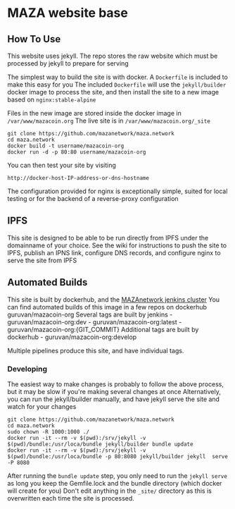 # MAZA website base

## How To Use

This website uses jekyll. The repo stores the raw website which must be processed by jekyll to prepare for serving

The simplest way to build the site is with docker. A ```Dockerfile``` is included to make this easy for you
The included ```Dockerfile``` will use the ```jekyll/builder``` docker image to process the site, and then install the site 
to a new image based on ```nginx:stable-alpine``` 

Files in the new image are stored inside the docker image in  ```/var/www/mazacoin.org``` 
The live site is in ```/var/www/mazacoin.org/_site```

 ```
 git clone https://github.com/mazanetwork/maza.network
 cd maza.network
 docker build -t username/mazacoin-org
 docker run -d -p 80:80 username/mazacoin-org
 ```
 You can then test your site by visiting 
  ```
  http://docker-host-IP-address-or-dns-hostname
  ```
  
 The configuration provided for nginx is exceptionally simple, suited for local testing or for the backend of a reverse-proxy configuration

## IPFS

This site is designed to be able to be run directly from IPFS under the domainname of your choice. 
See the wiki for instructions to push the site to IPFS, publish an IPNS link, configure DNS records, and configure nginx to serve the site from IPFS


## Automated Builds 

This site is built by dockerhub, and the [MAZAnetwork jenkins cluster](https://jenkins.maza.network)
You can find automated builds of this image in a few repos on dockerhub
guruvan/mazacoin-org
  Several tags are built by jenkins 
    - guruvan/mazacoin-org:dev
    - guruvan/mazacoin-org:latest
    - guruvan/mazacoin-org:{GIT_COMMIT} 
  Additional tags are built by dockerhub
    - guruvan/mazacoin-org:develop


Multiple pipelines produce this site, and have individual tags. 

### Developing

The easiest way to make changes is probably to follow the above process, but it may be slow if you're making several changes at once 
Alternatively, you can run the jekyll/builder manually, and have jekyll serve the site and watch for your changes 

  ``` 
  git clone https://github.com/mazanetwork/maza.network
  cd maza.network
  sudo chown -R 1000:1000 ./
  docker run -it --rm -v $(pwd):/srv/jekyll -v $(pwd)/bundle:/usr/loca/bundle jekyll/builder bundle update
  docker run -it --rm -v $(pwd):/srv/jekyll -v $(pwd)/bundle:/usr/loca/bundle -p 80:8080 jekyll/builder jekyll  serve -P 8080
  ```
After running the ```bundle update``` step, you only need to run the ```jekyll serve``` as long you keep the Gemfile.lock and the bundle directory (which docker will create for you) 
Don't edit anything in the ```_site/``` directory as this is overwritten each time the site is processed. 

